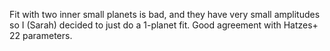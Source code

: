 Fit with two inner small planets is bad, and they have very small amplitudes so I (Sarah)
decided to just do a 1-planet fit. Good agreement with Hatzes+ 22 parameters.
